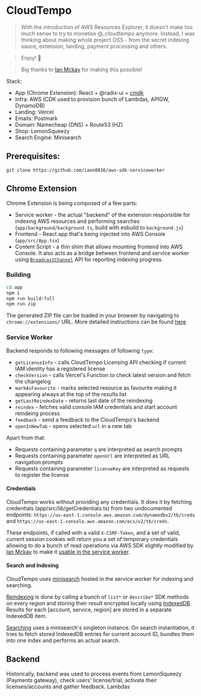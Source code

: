 # CloudTempo

> With the introduction of AWS Resources Explorer, it doesn't make too much sense to try to monetise @\_cloudtempo anymore.
> Instead, I was thinking about making whole project OSS - from the secret indexing sauce, extension, landing, payment processing and others.

> Enjoy! 🎉

> Big thanks to [Ian Mckay](https://twitter.com/iann0036) for making this possible!

Stack:

- App (Chrome Extension): React + @radix-ui + [cmdk](https://cmdk.paco.me)
- Infra: AWS (CDK used to provision bunch of Lambdas, APIGW, DynamoDB)
- Landing: Vercel
- Emails: Postmark
- Domain: Namecheap (DNS) + Route53 (HZ)
- Shop: LemonSqueezy
- Search Engine: Minisearch

## Prerequisites:

```
git clone https://github.com/iann0036/aws-sdk-serviceworker
```

## Chrome Extension

Chrome Extension is being composed of a few parts:

- Service worker - the actual "backend" of the extension responsible for indexing AWS resources and performing searches (`app/background/background.ts`, build with esbuild to `background.js`)
- Frontend - React app that's being injected into AWS Console (`app/src/App.tsx`)
- Content Script - a thin shim that allows mounting frontend into AWS Console. It also acts as a bridge between frontend and service worker using [`BroadcastChannel`](https://developer.mozilla.org/en-US/docs/Web/API/Broadcast_Channel_API) API for reporting indexing progress.

### Building

```sh
cd app
npm i
npm run build:full
npm run zip
```

The generated ZIP file can be loaded in your browser by navigating to `chrome://extensions/` URL. More detailed instructions can be found [here](https://cloudtempo.dev/beta)

### Service Worker

Backend responds to following messages of following `type`:
- `getLicenseInfo` - calls CloudTempo Licensing API checking if current IAM identity has a registered license
- `checkVersion` - calls Vercel's Function to check latest version and fetch the changelog
- `markAsFavourite` - marks selected resource as favourite making it appearing always at the top of the results list
- `getLastReindexDate` - returns last date of the reindexing
- `reindex` - fetches valid console IAM credentials and start account reindeing process
- `feedback` - send a feedback to the CloudTempo's backend
- `openInNewTab` - opens selected `url` in a new tab

Apart from that:
- Requests containing parameter `q` are interpreted as search prompts
- Requests containing parameter `openUrl` are interpreted as URL navigation prompts
- Requests containing parameter `licenseKey` are interpreted as requests to register the license

#### Credentials

CloudTempo works without providing any credentials. It does it by fetching credentials (app/src/lib/getCredentials.ts) from two undocumented endpoints: `https://us-east-1.console.aws.amazon.com/dynamodbv2/tb/creds` and `https://us-east-1.console.aws.amazon.com/ecs/v2/tb/creds`.

These endpoints, if called with a valid `X-CSRF-Token`, and a set of valid, current session cookies will return you a set of temporary credentials allowing to do a bunch of read operations via AWS SDK slightly modified by [Ian Mckay](https://twitter.com/iann0036) to make it [usable in the service worker](https://github.com/iann0036/aws-sdk-serviceworker).

#### Search and Indexing

CloudTempo uses [minisearch](https://lucaong.github.io/minisearch/) hosted in the service worker for indexing and searching. 

[Reindexing](https://github.com/RafalWilinski/cloudtempo/blob/main/app/src/lib/reindexing.ts) is done by calling a bunch of `list*` or `describe*` SDK methods on every region and storing their result encrypted locally using [IndexedDB](https://github.com/jakearchibald/idb-keyval). Results for each [account, service, region] are stored in a separate IndexedDB item. 

[Searching](https://github.com/RafalWilinski/cloudtempo/blob/main/app/background/lib/minisearch.ts) uses a minisearch's singleton instance. On search instantiation, it tries to fetch stored IndexedDB entries for current account ID, bundles them into one index and performs an actual search.


## Backend

Historically, backend was used to process events from LemonSqueezy (Payments gateway), check users' license/trial, activate their licenses/accounts and gather feedback. Lambdas 
